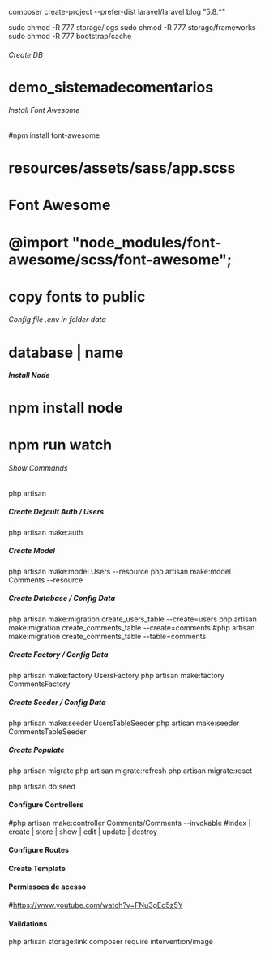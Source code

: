 composer create-project --prefer-dist laravel/laravel blog "5.8.*"

sudo chmod -R 777 storage/logs
sudo chmod -R 777 storage/frameworks
sudo chmod -R 777 bootstrap/cache

###### Create DB
# demo_sistemadecomentarios

###### Install Font Awesome
#npm install font-awesome

# resources/assets/sass/app.scss 
# Font Awesome 
# @import "node_modules/font-awesome/scss/font-awesome";
# copy fonts to public

###### Config file .env in folder data
# database | name

##### Install Node
# npm install node
# npm run watch

###### Show Commands
php artisan

##### Create Default Auth / Users
php artisan make:auth

##### Create Model
php artisan make:model Users --resource
php artisan make:model Comments --resource

##### Create Database / Config Data
php artisan make:migration create_users_table --create=users
php artisan make:migration create_comments_table --create=comments
#php artisan make:migration create_comments_table --table=comments

##### Create Factory / Config Data
php artisan make:factory UsersFactory
php artisan make:factory CommentsFactory

##### Create Seeder / Config Data
php artisan make:seeder UsersTableSeeder
php artisan make:seeder CommentsTableSeeder

##### Create Populate
php artisan migrate
php artisan migrate:refresh
php artisan migrate:reset

php artisan db:seed

#### Configure Controllers
#php artisan make:controller Comments/Comments --invokable
#index | create | store | show | edit | update | destroy

#### Configure Routes

#### Create Template

#### Permissoes de acesso
#https://www.youtube.com/watch?v=FNu3gEd5z5Y

#### Validations

php artisan storage:link
composer require intervention/image